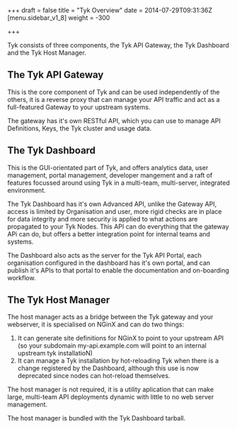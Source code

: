 +++
draft = false
title = "Tyk Overview"
date = 2014-07-29T09:31:36Z
[menu.sidebar_v1_8]
    weight = -300
    
+++

Tyk consists of three components, the Tyk API Gateway, the Tyk Dashboard and the Tyk Host Manager. 

The Tyk API Gateway
-------------------

This is the core component of Tyk and can be used independently of the others, it is a reverse proxy that can manage your
API traffic and act as a full-featured Gateway to your upstream systems. 

The gateway has it's own RESTful API, which you can use to manage API Definitions, Keys, the Tyk cluster and usage data.

The Tyk Dashboard
-----------------

This is the GUI-orientated part of Tyk, and offers analytics data, user management, portal management, developer mangement and a raft
of features focussed around using Tyk in a multi-team, multi-server, integrated environment.

The Tyk Dashboard has it's own Advanced API, unlike the Gateway API, access is limited by Organisation and user, more rigid checks are in 
place for data integrity and more security is applied to what actions are propagated to your Tyk Nodes. This API can do everything that 
the gateway APi can do, but offers a better integration point for internal teams and systems.

The Dashboard also acts as the server for the Tyk API Portal, each organisation configured in the dashboard has it's own
portal, and can publish it's APIs to that portal to enable the documentation and on-boarding workflow.

The Tyk Host Manager
--------------------

The host manager acts as a bridge between the Tyk gateway and your webserver, it is specialised on NGinX and can do two things:

1. It can generate site definitions for NGinX to point to your upstream API (so your subdomain my-api.example.com will point to an internal upstream tyk installatioN)
2. It can manage a Tyk installation by hot-reloading Tyk when there is a change registered by the Dashboard, although this use is now deprecated since nodes can hot-reload themselves.

The host manager is not required, it is a utility aplication that can make large, multi-team API deployments dynamic with little to no 
web server management.

The host manager is bundled with the Tyk Dashboard tarball.

